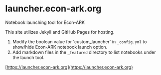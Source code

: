 # launcher.econ-ark.org

Notebook launching tool for Econ-ARK

This site utilizes Jekyll and GitHub Pages for hosting.

1. Modify the boolean value for 'custom_launcher' in `_config.yml` to show/hide Econ-ARK notebook launch option.
2. Add markdown files in the `_featured` directory to list notebooks under the launch tool.

[https://launcher.econ-ark.org](https://launcher.econ-ark.org)
